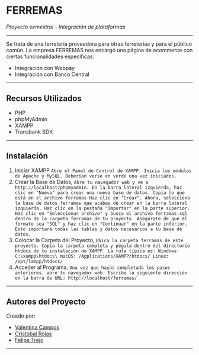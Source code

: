 # FERREMAS

_Proyecto semestral - Integración de plataformas_

---
Se trata de una ferretería proveedora para otras ferreterías y para el público común. La empresa FERREMAS nos encargó una página de ecommerce con ciertas funcionalidades específicas:

- Integración con Webpay
- Integración con Banco Central

---

## Recursos Utilizados

- PHP  
- phpMyAdmin
- XAMPP
- Transbank SDK  

---

## Instalación

1. Iniciar XAMPP
`Abre el Panel de Control de XAMPP.
Inicia los módulos de Apache y MySQL. Deberían verse en verde una vez iniciados.`
2. Crear la Base de Datos,
`Abre tu navegador web y ve a http://localhost/phpmyadmin.
En la barra lateral izquierda, haz clic en "Nueva" para crear una nueva base de datos.
Copia lo que está en el archivo ferramas
Haz clic en "Crear".
Ahora, selecciona la base de datos ferramas que acabas de crear en la barra lateral izquierda.
Haz clic en la pestaña "Importar" en la parte superior.
Haz clic en "Seleccionar archivo" y busca el archivo ferramas.sql dentro de la carpeta ferramas de tu proyecto.
Asegúrate de que el formato sea "SQL" y haz clic en "Continuar" en la parte inferior. Esto importará todas las tablas y datos necesarios a tu base de datos.`
3. Colocar la Carpeta del Proyecto,
`Ubica la carpeta ferramas de este proyecto.
Copia la carpeta completa y pégala dentro del directorio htdocs de tu instalación de XAMPP. La ruta típica es:
Windows: C:\xampp\htdocs\
macOS: /Applications/XAMPP/htdocs/
Linux: /opt/lampp/htdocs/`
4. Acceder al Programa,
`Una vez que hayas completado los pasos anteriores, abre tu navegador web.
Escribe la siguiente dirección en la barra de URL: http://localhost/ferramas/`

---

## Autores del Proyecto

Creado por:

- [Valentina Campos](#)  
- [Cristobal Rojas](#)
- [Felipe Trejo](#)
---

